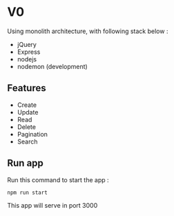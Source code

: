 # V0
Using monolith architecture, with following stack below :
- jQuery
- Express
- nodejs
- nodemon (development)

## Features
- Create
- Update
- Read
- Delete
- Pagination
- Search

## Run app
Run this command to start the app :
```bash
npm run start
```

This app will serve in port 3000